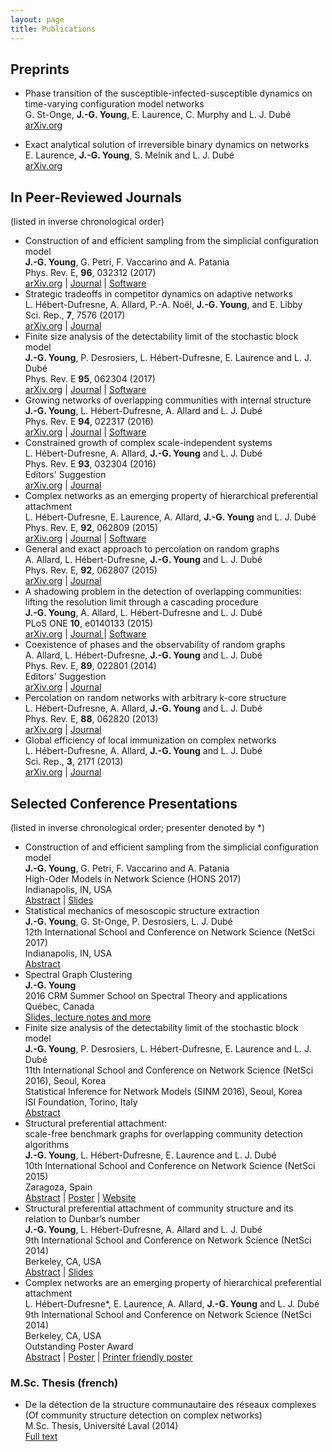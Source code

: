 ```yaml
---
layout: page
title: Publications
---
```


<span id="nav-preprints"></span> 
## Preprints


* <span class="pub-title">Phase transition of the susceptible-infected-susceptible dynamics on time-varying configuration model networks</span><br/>
G. St-Onge, **J.-G. Young**, E. Laurence, C. Murphy and L. J. Dubé<br/>
[arXiv.org](https://arxiv.org/abs/1709.09257)

* <span class="pub-title">Exact analytical solution of irreversible binary dynamics on networks</span><br/>
E. Laurence,  **J.-G. Young**, S. Melnik and L. J. Dubé<br/>
[arXiv.org](https://arxiv.org/abs/1711.02721)


<div class="end-of-post"></div>

<span id="nav-journals"></span>
## In Peer-Reviewed Journals

<p>(listed in inverse chronological order)</p>

* <span class="pub-title">Construction of and efficient sampling from the simplicial configuration model</span><br/>
**J.-G. Young**, G. Petri, F. Vaccarino and A. Patania<br/>
Phys. Rev. E, **96**, 032312 (2017)<br/>
[arXiv.org](https://arxiv.org/abs/1705.10298) | [Journal](https://doi.org/10.1103/PhysRevE.96.032312) | [Software](https://github.com/jg-you/scm)
* <span class="pub-title">Strategic tradeoffs in competitor dynamics on adaptive networks</span><br/>
L. Hébert-Dufresne, A. Allard, P.-A. Noël, **J.-G. Young**,  and E. Libby<br/>
Sci. Rep., **7**, 7576 (2017)<br/>
[arXiv.org](http://arxiv.org/abs/1607.04632) | [Journal  <i class="ai ai-open-access" aria-hidden="true"></i>](http://dx.doi.org/10.1038/s41598-017-07621-x) 
* <span class="pub-title">Finite size analysis of the detectability limit of the stochastic block model</span><br/>
**J.-G. Young**, P. Desrosiers, L. Hébert-Dufresne, E. Laurence and L. J. Dubé<br/>
Phys. Rev. E **95**, 062304 (2017)<br/>
[arXiv.org](https://arxiv.org/abs/1701.00062) | [Journal](http://dx.doi.org/10.1103/PhysRevE.95.062304) | [Software](https://github.com/jg-you/sbm_canonical_mcmc)
* <span class="pub-title">Growing networks of overlapping communities with internal structure</span><br/>
**J.-G. Young**, L. Hébert-Dufresne, A. Allard and L. J. Dubé<br/>
Phys. Rev. E **94**, 022317 (2016)<br/>
[arXiv.org](http://arxiv.org/abs/1603.05566) | [Journal](http://dx.doi.org/10.1103/physreve.94.022317) | 
[Software](https://github.com/spa-networks/spa)
* <span class="pub-title">Constrained growth of complex scale-independent systems</span><br/>
L. Hébert-Dufresne, A. Allard, **J.-G. Young** and L. J. Dubé<br/>
Phys. Rev. E **93**, 032304 (2016)<br/>
<i class="fa fa-star" aria-hidden="true"></i> Editors' Suggestion<br/>
[arXiv.org](http://arxiv.org/abs/1310.0112) | [Journal](http://dx.doi.org/10.1103/PhysRevE.93.032304)
* <span class="pub-title">Complex networks as an emerging property of hierarchical preferential attachment</span><br/>
 L. Hébert-Dufresne, E. Laurence, A. Allard, **J.-G. Young** and L. J. Dubé<br/>
Phys. Rev. E, **92**, 062809 (2015)<br/>
[arXiv.org](http://arxiv.org/abs/1312.0171) | [Journal](http://dx.doi.org/10.1103/PhysRevE.92.062809) | 
[Software](https://github.com/spa-networks/hpa)
* <span class="pub-title">General and exact approach to percolation on random graphs</span><br/>
 A. Allard, L. Hébert-Dufresne, **J.-G. Young** and L. J. Dubé<br/>
Phys. Rev. E, **92**, 062807 (2015)<br/>
[arXiv.org](http://arxiv.org/abs/1509.01207) | [Journal](http://dx.doi.org/10.1103/PhysRevE.92.062807)
* <span class="pub-title">A shadowing problem in the detection of overlapping communities:<br/>
lifting the resolution limit through a cascading procedure</span><br/>
**J.-G. Young**, A. Allard, L. Hébert-Dufresne and L. J. Dubé<br/>
PLoS ONE **10**, e0140133 (2015)<br/>
[arXiv.org](http://arxiv.org/abs/1211.1364) | [Journal <i class="ai ai-open-access" aria-hidden="true"></i>](http://dx.doi.org/10.1371/journal.pone.0140133) | 
[Software](https://github.com/jg-you/cascading_detection)
* <span class="pub-title">Coexistence of phases and the observability of random graphs</span><br/>
A. Allard, L. Hébert-Dufresne, **J.-G. Young** and L. J. Dubé<br/>
Phys. Rev. E, **89**, 022801 (2014)<br/>
<i class="fa fa-star" aria-hidden="true"></i> Editors' Suggestion<br/>
[arXiv.org](http://arxiv.org/abs/1309.7983) | [Journal](http://dx.doi.org/10.1103/PhysRevE.89.022801)
* <span class="pub-title">Percolation on random networks with arbitrary k-core structure</span><br/>
L. Hébert-Dufresne, A. Allard, **J.-G. Young** and L. J. Dubé<br/>
Phys. Rev. E, **88**, 062820 (2013)<br/>
[arXiv.org](http://arxiv.org/abs/1308.6537) | [Journal](http://dx.doi.org/10.1103/PhysRevE.88.062820)
* <span class="pub-title">Global efficiency of local immunization on complex networks</span><br/>
L. Hébert-Dufresne, A. Allard, **J.-G. Young** and L. J. Dubé<br/>
Sci. Rep., **3**, 2171 (2013)<br/>
[arXiv.org](http://arxiv.org/abs/1208.5768) | [Journal <i class="ai ai-open-access" aria-hidden="true"></i>](http://dx.doi.org/10.1038/srep02171) 

<div class="end-of-post"></div>

<span id="nav-talks"></span>
## Selected Conference Presentations

<p>(listed in inverse chronological order;  presenter denoted by *)</p>

* <span class="pub-title">Construction of and efficient sampling from the simplicial configuration model</span><br/>
**J.-G. Young**, G. Petri, F. Vaccarino and A. Patania<br/>
High-Oder Models in Network Science (HONS 2017)<br/>
<span class="faded">Indianapolis, IN, USA<br/></span>
[Abstract](files/hons2017_abstract.pdf) |
[Slides](https://speakerdeck.com/jgyou/construction-of-and-efficient-sampling-from-the-simplicial-configuration-model)
* <span class="pub-title">Statistical mechanics of mesoscopic structure extraction</span><br/>
**J.-G. Young**, G. St-Onge, P. Desrosiers, L. J. Dubé<br/>
12th International School and Conference on Network Science (NetSci 2017)<br/>
<span class="faded">Indianapolis, IN, USA<br/></span>
[Abstract](http://www.dynamica.phy.ulaval.ca/fileadmin/abs/netsci2017_abs_jgy.pdf) 
* <span class="pub-title">Spectral Graph Clustering</span><br/>
**J.-G. Young**<br/>
2016 CRM Summer School on Spectral Theory and applications<br/>
<span class="faded">Québec, Canada<br/></span>
[Slides, lecture notes and more](crm2016/index.html)
* <span class="pub-title">Finite size analysis of the detectability limit of the stochastic block model</span><br/>
**J.-G. Young**, P. Desrosiers, L. Hébert-Dufresne, E. Laurence and L. J. Dubé<br/>
<i class="fa fa-angle-right"></i> 11th International School and Conference on Network Science (NetSci 2016), <span class="faded">Seoul, Korea</span><br/>
<i class="fa fa-angle-right"></i> Statistical Inference for Network Models (SINM 2016), <span class="faded">Seoul, Korea</span><br/>
<i class="fa fa-angle-right"></i> ISI Foundation, <span class="faded">Torino, Italy</span><br/>
[Abstract](http://www.dynamica.phy.ulaval.ca/fileadmin/abs/netsci2016_abs_jg.pdf)
* <span class="pub-title">Structural preferential attachment:<br/>scale-free benchmark graphs for overlapping community detection algorithms</span><br/>
**J.-G. Young**, L. Hébert-Dufresne, E. Laurence and L. J. Dubé<br/>
10th International School and Conference on Network Science (NetSci 2015)<br/>
<span class="faded">Zaragoza, Spain <br/></span>
[Abstract](files/netsci2015_JGYAbstract.pdf) |
[Poster](http://www.dynamica.phy.ulaval.ca/fileadmin/posters/netsci2015_poster_ogy.pdf) |
[Website](http://www.spa-networks.org) 
* <span class="pub-title">Structural preferential attachment of community structure and its relation to Dunbar’s number</span><br/>
**J.-G. Young**, L. Hébert-Dufresne, A. Allard and L. J. Dubé<br/>
9th International School and Conference on Network Science (NetSci 2014)<br/>
<span class="faded">Berkeley, CA, USA <br/></span>
[Abstract](files/netsci2014_JGYAbstract.pdf) |
[Slides](https://speakerdeck.com/jgyou/structural-preferential-attachment-of-community-structure-and-its-relation-to-dunbars-number)
* <span class="pub-title">Complex networks are an emerging property of hierarchical preferential attachment</span><br/>
L. Hébert-Dufresne*, E. Laurence, A. Allard, **J.-G. Young** and L. J. Dubé<br/>
9th International School and Conference on Network Science (NetSci 2014)<br/>
<span class="faded">Berkeley, CA, USA<br/></span>
<i class="fa fa-star" aria-hidden="true"></i> Outstanding Poster Award<br/>
[Abstract](files/netsci2014_LHDAbstract.pdf) |
[Poster](files/netsci2014_LHDPoster.pdf) | 
[Printer friendly poster](files/netsci2014_LHDPoster_printer.pdf)

<div class="end-of-post"></div>

<span id="nav-others"></span>
### M.Sc. Thesis (french)

* De la détection de la structure communautaire des réseaux complexes<br/> 
(Of community structure detection on complex networks)<br/>
M.Sc. Thesis, Université Laval (2014)<br/>
[Full text](http://www.dynamica.phy.ulaval.ca/fileadmin/theses/young14_master.pdf) 
